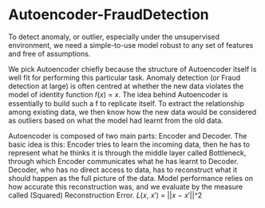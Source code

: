 # Autoencoder-FraudDetection

To detect anomaly, or outlier, especially under the unsupervised environment, we need a simple-to-use model robust to any set of features and free of assumptions.

We pick Autoencoder chiefly because the structure of Autoencoder itself is well fit for performing this particular task. Anomaly detection (or Fraud detection at large) is often centred at whether the new data violates the model of identity function 𝑓(𝑥) = 𝑥. The idea behind Autoencoder is essentially to build such a f to replicate itself. To extract the relationship among existing data, we then know how the new data would be considered as outliers based on what the model had learnt from the old data.

Autoencoder is composed of two main parts: Encoder and Decoder. The basic idea is this: Encoder tries to learn the incoming data, then he has to represent what he thinks it is through the middle layer called Bottleneck, through which Encoder communicates what he has learnt to Decoder. Decoder, who has no direct access to data, has to reconstruct what it should happen as the full picture of the data. Model performance relies on how accurate this reconstruction was, and we evaluate by the measure called (Squared) Reconstruction Error. 𝐿(𝑥, 𝑥′) = ||𝑥 − 𝑥′||^2
